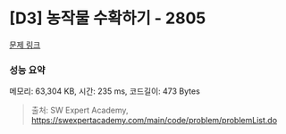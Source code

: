 # [D3] 농작물 수확하기 - 2805 

[문제 링크](https://swexpertacademy.com/main/code/problem/problemDetail.do?contestProbId=AV7GLXqKAWYDFAXB) 

### 성능 요약

메모리: 63,304 KB, 시간: 235 ms, 코드길이: 473 Bytes



> 출처: SW Expert Academy, https://swexpertacademy.com/main/code/problem/problemList.do